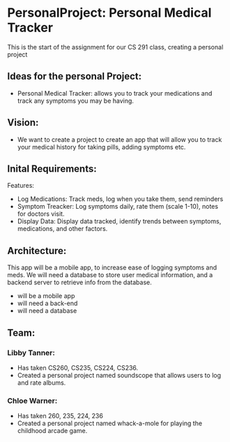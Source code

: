 # PersonalProject: Personal Medical Tracker
This is the start of the assignment for our CS 291 class, creating a personal project

## Ideas for the personal Project:
- Personal Medical Tracker: allows you to track your medications and track any symptoms you may be having.

## Vision: 
- We want to create a project to create an app that will allow you to track your medical history for taking pills, adding symptoms etc.

## Inital Requirements:
Features:
- Log Medications: Track meds, log when you take them, send reminders
- Symptom Treacker: Log symptoms daily, rate them (scale 1-10), notes for doctors visit.
- Display Data: Display data tracked, identify trends between symptoms, medications, and other factors. 

## Architecture:
This app will be a mobile app, to increase ease of logging symptoms and meds. We will need a database to store user medical information, and a backend server to retrieve info from the database. 
- will be a mobile app
- will need a back-end
- will need a database

## Team:
### Libby Tanner:
 - Has taken CS260, CS235, CS224, CS236. 
 - Created a personal project named soundscope that allows users to log and rate albums.

### Chloe Warner:
- Has taken 260, 235, 224, 236
- Created a personal project named whack-a-mole for playing the childhood arcade game.
